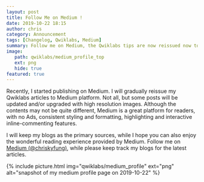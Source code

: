 ```yaml
---
layout: post
title: Follow Me on Medium !
date: 2019-10-22 18:15
author: chris
category: Announcement
tags: [Changelog, Qwiklabs, Medium]
summary: Follow me on Medium, the Qwiklabs tips are now reissued now to it!
image: 
   path: qwiklabs/medium_profile_top
   ext: png
   hide: true
featured: true
---
```


Recently, I started publishing on Medium. I will gradually reissue my Qwiklabs articles to Medium platform. Not all, but some posts will be updated and/or upgraded with high resolution images. Although the contents may not be quite different, Medium is a great platform for readers, with no Ads, consistent styling and formatting, highlighting and interactive inline-commenting features.

I will keep my blogs as the primary sources, while I hope you can also enjoy the wonderful reading experience provided by Medium. Follow me on [Medium (@chriskyfung)](https://medium.com/@chriskyfung), while please keep track my blogs for the latest articles.

<!--more-->

{% include picture.html img="qwiklabs/medium_profile" ext="png" alt="snapshot of my medium profile page on 2019-10-22" %}